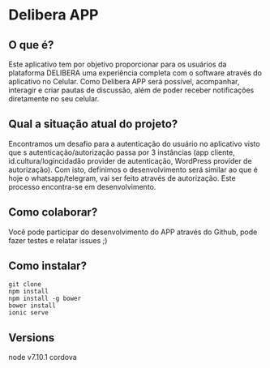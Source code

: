 # Delibera APP

## O que é?

Este aplicativo tem por objetivo proporcionar para os usuários da plataforma DELIBERA uma experiência completa com o software através do aplicativo no Celular. 
Como  Delibera APP será possível, acompanhar, interagir e criar pautas de discussão, além de poder receber notificações diretamente no seu celular. 

## Qual a situação atual do projeto? 

Encontramos um desafio para a autenticação do usuário no aplicativo visto que s autenticação/autorização passa por 3 instâncias (app cliente, id.cultura/logincidadão provider de autenticação, WordPress provider de autorização). Com isto, definimos o desenvolvimento será similar ao que é hoje o whatsapp/telegram, vai ser feito através de autorização.
Este processo encontra-se em desenvolvimento. 

## Como colaborar?

Você pode participar do desenvolvimento do APP através do Github, pode fazer testes e relatar issues ;) 

## Como instalar? 
```
git clone
npm install
npm install -g bower
bower install
ionic serve
```

## Versions

node v7.10.1
cordova 
